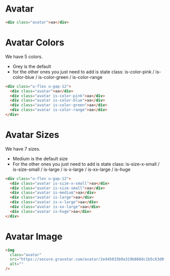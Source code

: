 # Avatar

```html
<div class="avatar">aa</div>
```

# Avatar Colors

We have 5 colors.

- Grey is the default
- for the other ones you just need to add is state class: is-color-pink / is-color-blue / is-color-green / is-color-range

```html
<div class="u-flex u-gap-12">
  <div class="avatar">aa</div>
  <div class="avatar is-color-pink">aa</div>
  <div class="avatar is-color-blue">aa</div>
  <div class="avatar is-color-green">aa</div>
  <div class="avatar is-color-range">aa</div>
</div>
```

# Avatar Sizes

We have 7 sizes.

- Medium is the default size
- For the other ones you just need to add is state class: is-size-x-small / is-size-small / is-large / is-x-large / is-xx-large / is-huge

```html
<div class="u-flex u-gap-12">
  <div class="avatar is-size-x-small">aa</div>
  <div class="avatar is-size-small">aa</div>
  <div class="avatar is-medium">aa</div>
  <div class="avatar is-large">aa</div>
  <div class="avatar is-x-large">aa</div>
  <div class="avatar is-xx-large">aa</div>
  <div class="avatar is-huge">aa</div>
</div>
```

# Avatar Image

```html
<img
  class="avatar"
  src="https://secure.gravatar.com/avatar/2e445033b9a319b860dc1b5c63d0f31a?s=250&r=pg&d=mm"
  alt=""
/>
```
